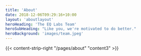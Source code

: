 ```yaml
---
title: 'About'
date: 2018-12-06T09:29:16+10:00
layout: 'aboutlayout'
heroHeading: 'The EQ Labs Team'
heroSubHeading: "Like you, we're motivated to do better."
heroBackground: 'images/team.jpeg'
---
```

<!-- 
<div id="home">
{{< content-strip-left "/pages/about" "content1" >}}
</div> -->

<div>
{{< content-strip-right "/pages/about" "content3" >}}
</div>
